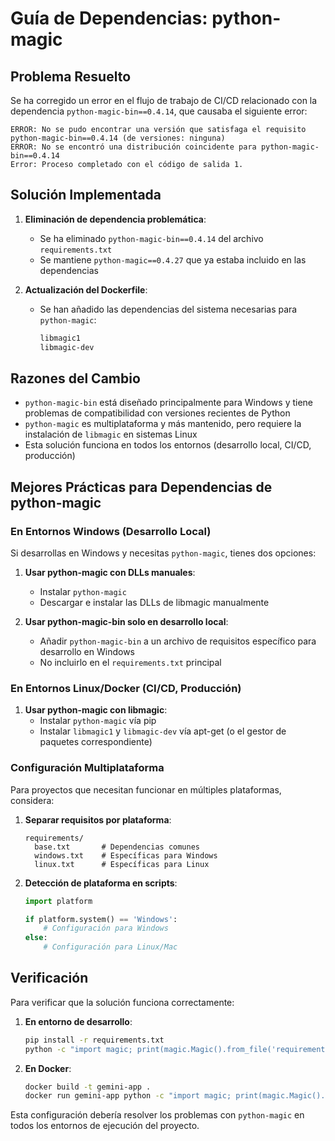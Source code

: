 # Guía de Dependencias: python-magic

## Problema Resuelto

Se ha corregido un error en el flujo de trabajo de CI/CD relacionado con la dependencia `python-magic-bin==0.4.14`, que causaba el siguiente error:

```
ERROR: No se pudo encontrar una versión que satisfaga el requisito python-magic-bin==0.4.14 (de versiones: ninguna)
ERROR: No se encontró una distribución coincidente para python-magic-bin==0.4.14
Error: Proceso completado con el código de salida 1.
```

## Solución Implementada

1. **Eliminación de dependencia problemática**:
   - Se ha eliminado `python-magic-bin==0.4.14` del archivo `requirements.txt`
   - Se mantiene `python-magic==0.4.27` que ya estaba incluido en las dependencias

2. **Actualización del Dockerfile**:
   - Se han añadido las dependencias del sistema necesarias para `python-magic`:
     ```dockerfile
     libmagic1
     libmagic-dev
     ```

## Razones del Cambio

- `python-magic-bin` está diseñado principalmente para Windows y tiene problemas de compatibilidad con versiones recientes de Python
- `python-magic` es multiplataforma y más mantenido, pero requiere la instalación de `libmagic` en sistemas Linux
- Esta solución funciona en todos los entornos (desarrollo local, CI/CD, producción)

## Mejores Prácticas para Dependencias de python-magic

### En Entornos Windows (Desarrollo Local)

Si desarrollas en Windows y necesitas `python-magic`, tienes dos opciones:

1. **Usar python-magic con DLLs manuales**:
   - Instalar `python-magic`
   - Descargar e instalar las DLLs de libmagic manualmente

2. **Usar python-magic-bin solo en desarrollo local**:
   - Añadir `python-magic-bin` a un archivo de requisitos específico para desarrollo en Windows
   - No incluirlo en el `requirements.txt` principal

### En Entornos Linux/Docker (CI/CD, Producción)

1. **Usar python-magic con libmagic**:
   - Instalar `python-magic` vía pip
   - Instalar `libmagic1` y `libmagic-dev` vía apt-get (o el gestor de paquetes correspondiente)

### Configuración Multiplataforma

Para proyectos que necesitan funcionar en múltiples plataformas, considera:

1. **Separar requisitos por plataforma**:
   ```
   requirements/
     base.txt       # Dependencias comunes
     windows.txt    # Específicas para Windows
     linux.txt      # Específicas para Linux
   ```

2. **Detección de plataforma en scripts**:
   ```python
   import platform
   
   if platform.system() == 'Windows':
       # Configuración para Windows
   else:
       # Configuración para Linux/Mac
   ```

## Verificación

Para verificar que la solución funciona correctamente:

1. **En entorno de desarrollo**:
   ```bash
   pip install -r requirements.txt
   python -c "import magic; print(magic.Magic().from_file('requirements.txt'))"
   ```

2. **En Docker**:
   ```bash
   docker build -t gemini-app .
   docker run gemini-app python -c "import magic; print(magic.Magic().from_file('requirements.txt'))"
   ```

Esta configuración debería resolver los problemas con `python-magic` en todos los entornos de ejecución del proyecto.